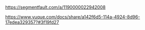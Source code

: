 https://segmentfault.com/a/1190000022942008

https://www.yuque.com/docs/share/a142f6d5-114a-4924-8d96-17edea329357?#3f19fd27